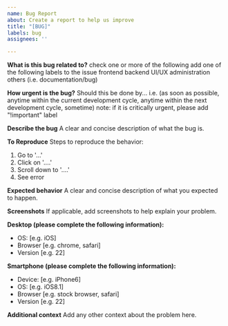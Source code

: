 ```yaml
---
name: Bug Report
about: Create a report to help us improve
title: "[BUG]"
labels: bug
assignees: ''

---
```


**What is this bug related to?**
check one or more of the following
add one of the following labels to the issue
frontend
backend
UI/UX
administration
others (i.e. documentation/bug)

**How urgent is the bug?**
Should this be done by...
i.e. (as soon as possible, anytime within the current development cycle, anytime within the next development cycle, sometime)
note: if it is critically urgent, please add "!important" label

**Describe the bug**
A clear and concise description of what the bug is.

**To Reproduce**
Steps to reproduce the behavior:
1. Go to '...'
2. Click on '....'
3. Scroll down to '....'
4. See error

**Expected behavior**
A clear and concise description of what you expected to happen.

**Screenshots**
If applicable, add screenshots to help explain your problem.

**Desktop (please complete the following information):**
 - OS: [e.g. iOS]
 - Browser [e.g. chrome, safari]
 - Version [e.g. 22]

**Smartphone (please complete the following information):**
 - Device: [e.g. iPhone6]
 - OS: [e.g. iOS8.1]
 - Browser [e.g. stock browser, safari]
 - Version [e.g. 22]

**Additional context**
Add any other context about the problem here.
